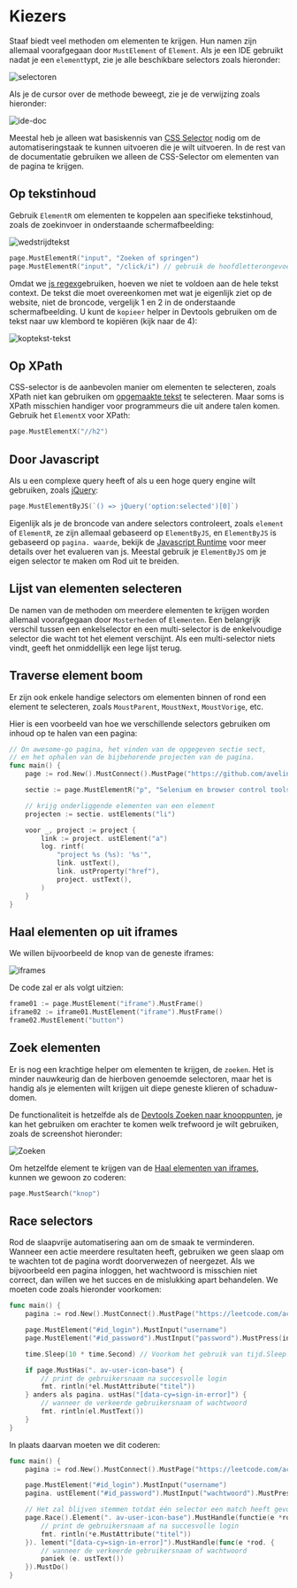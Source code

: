 # Kiezers

Staaf biedt veel methoden om elementen te krijgen. Hun namen zijn allemaal voorafgegaan door `MustElement` of `Element`. Als je een IDE gebruikt nadat je een `element`typt, zie je alle beschikbare selectors zoals hieronder:

![selectoren](ide-selectors.png)

Als je de cursor over de methode beweegt, zie je de verwijzing zoals hieronder:

![ide-doc](ide-doc.png)

Meestal heb je alleen wat basiskennis van [CSS Selector](css-selector) nodig om de automatiseringstaak te kunnen uitvoeren die je wilt uitvoeren. In de rest van de documentatie gebruiken we alleen de CSS-Selector om elementen van de pagina te krijgen.

## Op tekstinhoud

Gebruik `ElementR` om elementen te koppelen aan specifieke tekstinhoud, zoals de zoekinvoer in onderstaande schermafbeelding:

![wedstrijdtekst](match-text.png)

```go
page.MustElementR("input", "Zoeken of springen")
page.MustElementR("input", "/click/i") // gebruik de hoofdletterongevoelige vlag "i"
```

Omdat we [js regex](https://developer.mozilla.org/en-US/docs/Web/JavaScript/Reference/Global_Objects/RegExp)gebruiken, hoeven we niet te voldoen aan de hele tekst context. De tekst die moet overeenkomen met wat je eigenlijk ziet op de website, niet de broncode, vergelijk 1 en 2 in de onderstaande schermafbeelding. U kunt de `kopieer` helper in Devtools gebruiken om de tekst naar uw klembord te kopiëren (kijk naar de 4):

![koptekst-tekst](copy-text.png)

## Op XPath

CSS-selector is de aanbevolen manier om elementen te selecteren, zoals XPath niet kan gebruiken om [opgemaakte tekst](https://stackoverflow.com/questions/51992258/xpath-to-find-pseudo-element-after-in-side-a-div-element-with-out-any-content/51993454) te selecteren. Maar soms is XPath misschien handiger voor programmeurs die uit andere talen komen. Gebruik het `ElementX` voor XPath:

```go
page.MustElementX("//h2")
```

## Door Javascript

Als u een complexe query heeft of als u een hoge query engine wilt gebruiken, zoals [jQuery](https://jquery.com/):

```go
page.MustElementByJS(`() => jQuery('option:selected')[0]`)
```

Eigenlijk als je de broncode van andere selectors controleert, zoals `element` of `ElementR`, ze zijn allemaal gebaseerd op `ElementByJS`, en `ElementByJS` is gebaseerd op `pagina. waarde`, bekijk de [Javascript Runtime](/javascript-runtime.md) voor meer details over het evalueren van js. Meestal gebruik je `ElementByJS` om je eigen selector te maken om Rod uit te breiden.

## Lijst van elementen selecteren

De namen van de methoden om meerdere elementen te krijgen worden allemaal voorafgegaan door `Mosterheden` of `Elementen`. Een belangrijk verschil tussen een enkelselector en een multi-selector is de enkelvoudige selector die wacht tot het element verschijnt. Als een multi-selector niets vindt, geeft het onmiddellijk een lege lijst terug.

## Traverse element boom

Er zijn ook enkele handige selectors om elementen binnen of rond een element te selecteren, zoals `MoustParent`, `MoustNext`, `MoustVorige`, etc.

Hier is een voorbeeld van hoe we verschillende selectors gebruiken om inhoud op te halen van een pagina:

```go
// On awesome-go pagina, het vinden van de opgegeven sectie sect,
// en het ophalen van de bijbehorende projecten van de pagina.
func main() {
    page := rod.New().MustConnect().MustPage("https://github.com/avelino/awesome-go")

    sectie := page.MustElementR("p", "Selenium en browser control tools"). ustNext()

    // krijg onderliggende elementen van een element
    projecten := sectie. ustElements("li")

    voor _, project := project {
        link := project. ustElement("a")
        log. rintf(
            "project %s (%s): '%s'",
            link. ustText(),
            link. ustProperty("href"),
            project. ustText(),
        )
    }
}
```

## Haal elementen op uit iframes

We willen bijvoorbeeld de knop van de geneste iframes:

![iframes](iframes.png)

De code zal er als volgt uitzien:

```go
frame01 := page.MustElement("iframe").MustFrame()
iframe02 := iframe01.MustElement("iframe").MustFrame()
frame02.MustElement("button")
```

## Zoek elementen

Er is nog een krachtige helper om elementen te krijgen, de `zoeken`. Het is minder nauwkeurig dan de hierboven genoemde selectoren, maar het is handig als je elementen wilt krijgen uit diepe geneste klieren of schaduw-domen.

De functionaliteit is hetzelfde als de [Devtools Zoeken naar knooppunten](https://developers.google.com/web/tools/chrome-devtools/dom#search), je kan het gebruiken om erachter te komen welk trefwoord je wilt gebruiken, zoals de screenshot hieronder:

![Zoeken](search.png)

Om hetzelfde element te krijgen van de [Haal elementen van iframes](#get-elements-from-iframes), kunnen we gewoon zo coderen:

```go
page.MustSearch("knop")
```

## Race selectors

Rod de slaapvrije automatisering aan om de smaak te verminderen. Wanneer een actie meerdere resultaten heeft, gebruiken we geen slaap om te wachten tot de pagina wordt doorverwezen of neergezet. Als we bijvoorbeeld een pagina inloggen, het wachtwoord is misschien niet correct, dan willen we het succes en de mislukking apart behandelen. We moeten code zoals hieronder voorkomen:

```go
func main() {
    pagina := rod.New().MustConnect().MustPage("https://leetcode.com/accounts/login/")

    page.MustElement("#id_login").MustInput("username")
    page.MustElement("#id_password").MustInput("password").MustPress(input.Enter)

    time.Sleep(10 * time.Second) // Voorkom het gebruik van tijd.Sleep!

    if page.MustHas(". av-user-icon-base") {
        // print de gebruikersnaam na succesvolle login
        fmt. rintln(*el.MustAttribute("titel"))
    } anders als pagina. ustHas("[data-cy=sign-in-error]") {
        // wanneer de verkeerde gebruikersnaam of wachtwoord
        fmt. rintln(el.MustText())
    }
}
```

In plaats daarvan moeten we dit coderen:

```go
func main() {
    pagina := rod.New().MustConnect().MustPage("https://leetcode.com/accounts/login/")

    page.MustElement("#id_login").MustInput("username")
    pagina. ustElement("#id_password").MustInput("wachtwoord").MustPress(input.Enter)

    // Het zal blijven stemmen totdat één selector een match heeft gevonden
    page.Race().Element(". av-user-icon-base").MustHandle(functie(e *rod. lement) {
        // print de gebruikersnaam af na succesvolle login
        fmt. rintln(*e.MustAttribute("titel"))
    }). lement("[data-cy=sign-in-error]").MustHandle(func(e *rod. {
        // wanneer de verkeerde gebruikersnaam of wachtwoord
        paniek (e. ustText())
    }).MustDo()
}
```
